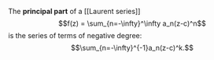 The **principal part** of a [[Laurent series]] $$f(z) = \sum_{n=-\infty}^\infty a_n(z-c)^n$$ is the series of terms of negative degree: $$\sum_{n=-\infty}^{-1}a_n(z-c)^k.$$